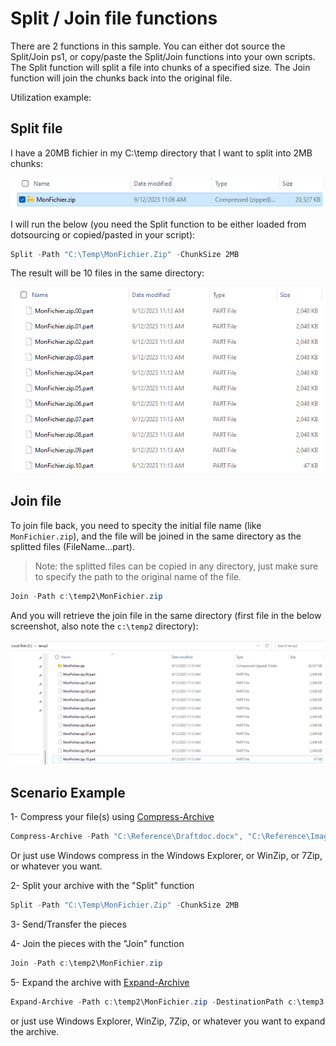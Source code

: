 # Split / Join file functions

There are 2 functions in this sample. You can either dot source the Split/Join ps1, or copy/paste the Split/Join functions into your own scripts.
The Split function will split a file into chunks of a specified size. The Join function will join the chunks back into the original file.

Utilization example:

## Split file

I have a 20MB fichier in my C:\temp directory that I want to split into 2MB chunks:

![Alt text](media/image.png)

I will run the below (you need the Split function to be either loaded from dotsourcing or copied/pasted in your script):

```powershell
Split -Path "C:\Temp\MonFichier.Zip" -ChunkSize 2MB
```

The result will be 10 files in the same directory:

![Alt text](media/image-1.png)

## Join file

To join file back, you need to specity the initial file name (like ```MonFichier.zip```), and the file will be joined in the same directory as the splitted files (FileName.<extention>.<Number>.part).

> Note: the splitted files can be copied in any directory, just make sure to specify the path to the original name of the file.

```powershell
Join -Path c:\temp2\MonFichier.zip
```

And you will retrieve the join file in the same directory (first file in the below screenshot, also note the ```c:\temp2``` directory):

![Alt text](media/image-2.png)

## Scenario Example

1- Compress your file(s) using [Compress-Archive](https://learn.microsoft.com/en-us/powershell/module/microsoft.powershell.archive/compress-archive?view=powershell-7.3)

```powershell
Compress-Archive -Path "C:\Reference\Draftdoc.docx", "C:\Reference\Images\*.vsd" -CompressionLevel "Fastest" -DestinationPath "C:\Temp\MonFichier.zip"
```

Or just use Windows compress in the Windows Explorer, or WinZip, or 7Zip, or whatever you want.

2- Split your archive with the "Split" function

```powershell
Split -Path "C:\Temp\MonFichier.Zip" -ChunkSize 2MB
```

3- Send/Transfer the pieces

4- Join the pieces with the "Join" function

```powershell
Join -Path c:\temp2\MonFichier.zip
```

5- Expand the archive with [Expand-Archive](https://learn.microsoft.com/en-us/powershell/module/microsoft.powershell.archive/expand-archive?view=powershell-7.3)

```powershell
Expand-Archive -Path c:\temp2\MonFichier.zip -DestinationPath c:\temp3
```

or just use Windows Explorer, WinZip, 7Zip, or whatever you want to expand the archive.